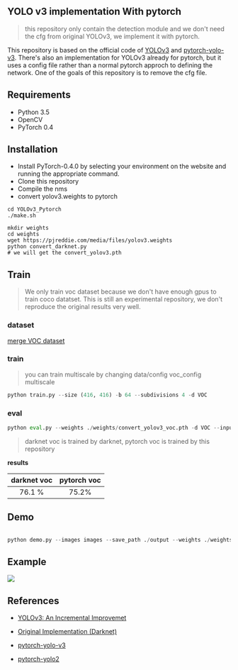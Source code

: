 ## YOLO v3 implementation With pytorch 
> this repository only contain the detection module and we don't need the cfg from original YOLOv3, we implement it with pytorch.

This repository is based on the official code of [YOLOv3](https://github.com/pjreddie/darknet) and [pytorch-yolo-v3](https://github.com/ayooshkathuria/pytorch-yolo-v3). There's also an implementation for YOLOv3 already for pytorch, but it uses a config file rather than a normal pytorch approch to defining the network. One of the goals of this repository is to remove the cfg file.

## Requirements

* Python 3.5
* OpenCV
* PyTorch 0.4

## Installation

* Install PyTorch-0.4.0 by selecting your environment on the website and running the appropriate command.
* Clone this repository
* Compile the nms
* convert yolov3.weights to pytorch

```shell
cd YOLOv3_Pytorch
./make.sh

mkdir weights
cd weights
wget https://pjreddie.com/media/files/yolov3.weights
python convert_darknet.py 
# we will get the convert_yolov3.pth
```

## Train
> We only train voc dataset because we don't have enough gpus to train coco datatset. This is still an experimental repository, we don't reproduce the original results very well.

### dataset
[merge VOC dataset](https://github.com/yqyao/DRFNet#voc-dataset)

### train
> you can train multiscale by changing data/config voc_config multiscale

```python
python train.py --size (416, 416) -b 64 --subdivisions 4 -d VOC

```

### eval

```python
python eval.py --weights ./weights/convert_yolov3_voc.pth -d VOC --input_wh (416, 416)
```
> darknet voc is trained by darknet, pytorch voc is trained by this repository

**results**

| darknet voc | pytorch voc |
|:-:          |:-:          |
| 76.1 %      |      75.2%  |

## Demo

```python

python demo.py --images images --save_path ./output --weights ./weights/convert_yolov3.pth -d COCO

```

## Example
<img align="center" src= "https://github.com/yqyao/YOLOv3_Pytorch/blob/master/output/output_person.jpg">
<!-- ![](https://github.com/yqyao/YOLOv3_Pytorch.git/output/output_person.jpg) -->


## References
- [YOLOv3: An Incremental Improvemet](https://pjreddie.com/media/files/papers/YOLOv3.pdf)

- [Original Implementation (Darknet)](https://github.com/pjreddie/darknet)

- [pytorch-yolo-v3](https://github.com/ayooshkathuria/pytorch-yolo-v3)

- [pytorch-yolo2](https://github.com/marvis/pytorch-yolo2)